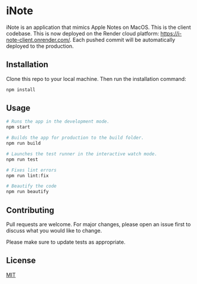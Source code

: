 # iNote

iNote is an application that mimics Apple Notes on MacOS. This is the client codebase. This is now deployed on the Render cloud platform: https://i-note-client.onrender.com/. Each pushed commit will be automatically deployed to the production.

## Installation

Clone this repo to your local machine. Then run the installation command:

```bash
npm install
```

## Usage

```bash
# Runs the app in the development mode.
npm start

# Builds the app for production to the build folder.
npm run build

# Launches the test runner in the interactive watch mode.
npm run test

# Fixes lint errors
npm run lint:fix

# Beautify the code
npm run beautify
```

## Contributing

Pull requests are welcome. For major changes, please open an issue first
to discuss what you would like to change.

Please make sure to update tests as appropriate.

## License

[MIT](https://choosealicense.com/licenses/mit/)